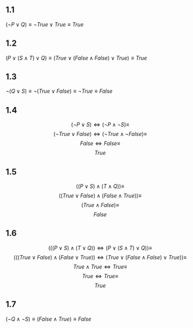 ## 1.1
$(\neg P \vee Q) \equiv \neg True \vee True \equiv True$ 

## 1.2
$(P \vee (S \land T) \vee Q) \equiv (True \vee (False \land False) \vee True) \equiv True$

## 1.3
$\neg (Q \vee S) \equiv \neg (True \vee False) \equiv \neg True \equiv False$

## 1.4
$$(\neg P \vee S) \Leftrightarrow (\neg P \land \neg S) \equiv$$
$$(\neg True \vee False) \Leftrightarrow (\neg True \land \neg False) \equiv$$
$$False \Leftrightarrow False \equiv$$
$$True$$

## 1.5
$$((P \vee S) \land (T \land Q)) \equiv$$
$$((True \vee False) \land (False \land True)) \equiv$$ 
$$(True \land False) \equiv$$ 
$$False$$

## 1.6
$$(((P \vee S) \land (T \vee Q)) \Leftrightarrow (P \vee (S \land T) \vee Q))\equiv$$
$$(((True \vee False) \land (False \vee True)) \Leftrightarrow (True \vee (False \land False) \vee True))\equiv$$
$$True \land True \Leftrightarrow True \equiv$$
$$True \Leftrightarrow True\equiv$$
$$True$$

## 1.7
$(\neg Q \land \neg S) \equiv (False \land True) \equiv False$

